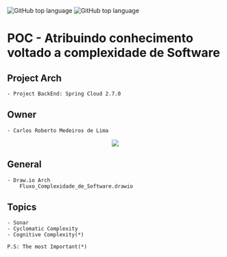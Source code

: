 ![GitHub top language](https://img.shields.io/badge/SPRING%20BOOT-2.6.4-brightgreen)
![GitHub top language](https://img.shields.io/badge/APP%20RELEASE-1.0.0-blue)
# POC - Atribuindo conhecimento voltado a complexidade de Software 

## Project Arch
	- Project BackEnd: Spring Cloud 2.7.0
	
## Owner
	- Carlos Roberto Medeiros de Lima

<p align="center">
  <img src= "https://github.com/CarlosRobertoMedeiros/complexidade-de-software/tree/main/draw-io/Fluxo_Complexidade_de_Software.png" />
</p>

## General
	
	- Draw.io Arch
		Fluxo_Complexidade_de_Software.drawio
## Topics

	- Sonar
	- Cyclomatic Complexity
	- Cognitive Complexity(*)
	
	P.S: The most Important(*)
	
	
	
	
